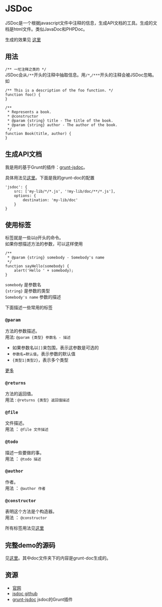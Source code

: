 # JSDoc
JSDoc是一个根据javascript文件中注释的信息，生成API文档的工具。生成的文档是html文件。类似JavaDoc和PHPDoc。

生成的效果见 [这里](http://iamjoel.github.io/front-end-resource/learn/JSDoc/doc/)

## 用法
`/** 一坨注释之类的 */`    
JSDoc会从`/**`开头的注释中抽取信息。用`/*`,`/***`开头的注释会被JSDoc忽略。    
如
```
/** This is a description of the foo function. */
function foo() {
}

/**
 * Represents a book.
 * @constructor
 * @param {string} title - The title of the book.
 * @param {string} author - The author of the book.
 */
function Book(title, author) {
}
```

## 生成API文档
我是用的基于Grunt的插件：[grunt-jsdoc](https://github.com/krampstudio/grunt-jsdoc)。

具体用法见[这里](https://github.com/krampstudio/grunt-jsdoc)。下面是我的grunt-doc的配置
```
'jsdoc': {
    src: ['my-lib/*/*.js', '!my-lib/doc/**/*.js'],
    options: {
        destination: 'my-lib/doc'
    }
}
```

## 使用标签
标签就是一些以`@`开头的命令。    
如果你想描述方法的参数，可以这样使用
```
/**
 * @param {string} somebody - Somebody's name
 */
function sayHello(somebody) {
    alert('Hello ' + somebody);
}
```
`somebody` 是参数名    
`{string}` 是参数的类型    
`Somebody's name` 参数的描述    

下面描述一些常用的标签
### `@param`
方法的参数描述。    
用法: `@param {类型} 参数名 - 描述`

* 如果参数名以`[]`来包围，表示这参数是可选的
* `参数名=默认值`，表示参数的默认值
* `{类型1|类型2}`，表示多个类型

[更多](http://usejsdoc.org/tags-param.html)

### `@returns`
方法的返回值。    
用法 : `@returns {类型} 返回值描述`

### `@file`
文件描述。    
用法 ： `@file 文件描述`

### `@todo`
描述一些要做的事。    
用法 ： `@todo 描述`

### `@author`
作者。    
用法 ： `@author 作者`

### `@constructor`
表明这个方法是个构造器。    
用法 ： `@constructor`

所有标签用法见[这里](http://usejsdoc.org/#JSDoc3_Tag_Dictionary)

## 完整demo的源码
见[这里](https://github.com/iamjoel/front-end-resource/tree/master/learn/JSDoc)。其中doc文件夹下的内容是grunt-doc生成的。

## 资源
* [官网](http://usejsdoc.org/)
* [jsdoc github](https://github.com/jsdoc3/jsdoc)
* [grunt-jsdoc](https://github.com/krampstudio/grunt-jsdoc) jsdoc的Grunt插件

